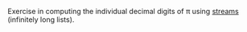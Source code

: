 Exercise in computing the individual decimal digits of π using [streams](http://web.mit.edu/scheme_v9.2/doc/mit-scheme-ref/Streams.html) (infinitely long lists).

